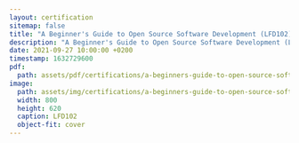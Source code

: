 ```yaml
---
layout: certification
sitemap: false
title: "A Beginner's Guide to Open Source Software Development (LFD102)"
description: "A Beginner's Guide to Open Source Software Development (LFD102)"
date: 2021-09-27 10:00:00 +0200
timestamp: 1632729600
pdf:
  path: assets/pdf/certifications/a-beginners-guide-to-open-source-software-development-lfd102.pdf
image:
  path: assets/img/certifications/a-beginners-guide-to-open-source-software-development-lfd102.webp
  width: 800
  height: 620
  caption: LFD102
  object-fit: cover
---
```

